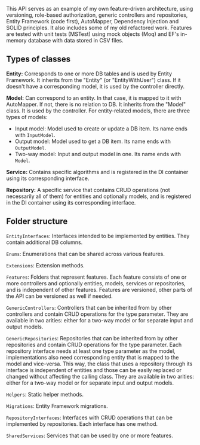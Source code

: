 This API serves as an example of my own feature-driven architecture, using versioning, role-based authorization, generic controllers and repositories, Entity Framework (code first), AutoMapper, Dependency Injection and SOLID principles. It also includes some of my old refactored work. Features are tested with unit tests (MSTest) using mock objects (Moq) and EF's in-memory database with data stored in CSV files.

## Types of classes

**Entity:** Corresponds to one or more DB tables and is used by Entity Framework. It inherits from the "Entity" (or "EntityWithUser") class. If it doesn't have a corresponding model, it is used by the controller directly.

**Model:** Can correspond to an entity. In that case, it is mapped to it with AutoMapper. If not, there is no relation to DB. It inherits from the "Model" class. It is used by the controller. For entity-related models, there are three types of models:

- Input model: Model used to create or update a DB item. Its name ends with `InputModel`.
- Output model: Model used to get a DB item. Its name ends with `OutputModel`.
- Two-way model: Input and output model in one. Its name ends with `Model`.

**Service:** Contains specific algorithms and is registered in the DI container using its corresponding interface.

**Repository:** A specific service that contains CRUD operations (not necessarily all of them) for entities and optionally models, and is registered in the DI container using its corresponding interface.

## Folder structure

`EntityInterfaces`: Interfaces intended to be implemented by entities. They contain additional DB columns.

`Enums`: Enumerations that can be shared across various features.

`Extensions`: Extension methods.

`Features`: Folders that represent features. Each feature consists of one or more controllers and optionally entities, models, services or repositories, and is independent of other features. Features are versioned, other parts of the API can be versioned as well if needed.

`GenericControllers`: Controllers that can be inherited from by other controllers and contain CRUD operations for the type parameter. They are available in two arities: either for a two-way model or for separate input and output models.

`GenericRepositories`: Repositories that can be inherited from by other repositories and contain CRUD operations for the type parameter. Each repository interface needs at least one type parameter as the model, implementations also need corresponding entity that is mapped to the model and vice-versa. This way, the class that uses a repository through its interface is independent of entities and those can be easily replaced or changed without affecting the calling class. They are available in two arities: either for a two-way model or for separate input and output models.

`Helpers`: Static helper methods.

`Migrations`: Entity Framework migrations.

`RepositoryInterfaces`: Interfaces with CRUD operations that can be implemented by repositories. Each interface has one method.

`SharedServices`: Services that can be used by one or more features.
